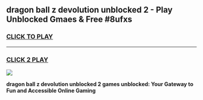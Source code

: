 
## dragon ball z devolution unblocked 2 - Play Unblocked Gmaes & Free #8ufxs
<h3>
<a href="https://news.freeplayer.one?title=dragon_ball_z_devolution_unblocked_2&ref=24F">CLICK TO PLAY</a></h3>
<hr>

<h3>
<a href="https://news.freeplayer.one?title=dragon_ball_z_devolution_unblocked_2&ref=24F">CLICK 2 PLAY</a>
  
</h3>

<a href="https://news.freeplayer.one?title=dragon_ball_z_devolution_unblocked_2&ref=24F/"><img src="https://clearcache.store/games.png"></a>


**dragon ball z devolution unblocked 2 games unblocked: Your Gateway to Fun and Accessible Online Gaming**
